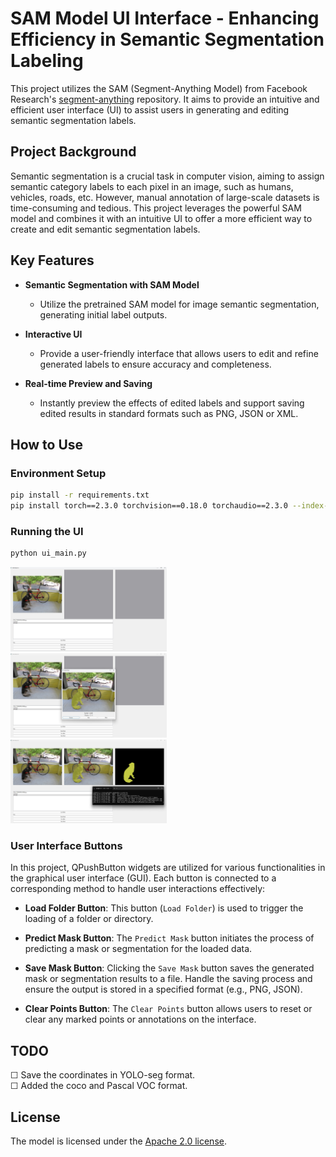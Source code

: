 # SAM Model UI Interface - Enhancing Efficiency in Semantic Segmentation Labeling

This project utilizes the SAM (Segment-Anything Model) from Facebook Research's [segment-anything](https://github.com/facebookresearch/segment-anything) repository. It aims to provide an intuitive and efficient user interface (UI) to assist users in generating and editing semantic segmentation labels.

## Project Background

Semantic segmentation is a crucial task in computer vision, aiming to assign semantic category labels to each pixel in an image, such as humans, vehicles, roads, etc. However, manual annotation of large-scale datasets is time-consuming and tedious. This project leverages the powerful SAM model and combines it with an intuitive UI to offer a more efficient way to create and edit semantic segmentation labels.

## Key Features

- **Semantic Segmentation with SAM Model**
  - Utilize the pretrained SAM model for image semantic segmentation, generating initial label outputs.
  
- **Interactive UI**
  - Provide a user-friendly interface that allows users to edit and refine generated labels to ensure accuracy and completeness.
  
- **Real-time Preview and Saving**
  - Instantly preview the effects of edited labels and support saving edited results in standard formats such as PNG, JSON or XML.

## How to Use

### Environment Setup

```bash
pip install -r requirements.txt 
pip install torch==2.3.0 torchvision==0.18.0 torchaudio==2.3.0 --index-url https://download.pytorch.org/whl/cu121
```
### Running the UI

```bash
python ui_main.py
```
<p float="left">
    <img src="assets/UI_interface1.jpg?raw=true" width="49.7%" />
    <img src="assets/UI_interface2.jpg?raw=true" width="49.7%" />
    <img src="assets/UI_interface3.jpg?raw=true" width="49.7%" />
</p>

### User Interface Buttons

In this project, QPushButton widgets are utilized for various functionalities in the graphical user interface (GUI). Each button is connected to a corresponding method to handle user interactions effectively:

- **Load Folder Button**: This button (`Load Folder`) is used to trigger the loading of a folder or directory.

- **Predict Mask Button**: The `Predict Mask` button initiates the process of predicting a mask or segmentation for the loaded data.

- **Save Mask Button**: Clicking the `Save Mask` button saves the generated mask or segmentation results to a file. Handle the saving process and ensure the output is stored in a specified format (e.g., PNG, JSON).

- **Clear Points Button**: The `Clear Points` button allows users to reset or clear any marked points or annotations on the interface.

## TODO

&#9744; Save the coordinates in YOLO-seg format.  
&#9744; Added the coco and Pascal VOC format.

## License
The model is licensed under the [Apache 2.0 license](LICENSE).